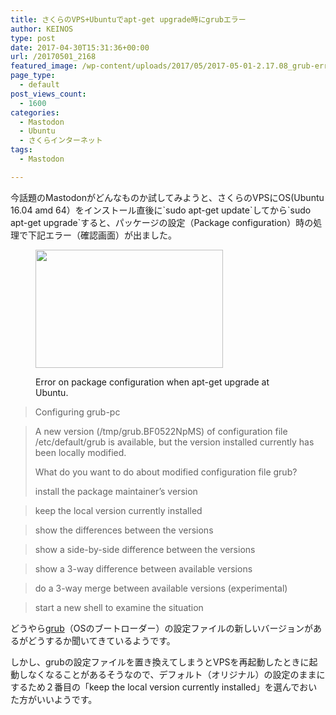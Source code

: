 ```yaml
---
title: さくらのVPS+Ubuntuでapt-get upgrade時にgrubエラー
author: KEINOS
type: post
date: 2017-04-30T15:31:36+00:00
url: /20170501_2168
featured_image: /wp-content/uploads/2017/05/2017-05-01-2.17.08_grub-error.png
page_type:
  - default
post_views_count:
  - 1600
categories:
  - Mastodon
  - Ubuntu
  - さくらインターネット
tags:
  - Mastodon

---
```

今話題のMastodonがどんなものか試してみようと、さくらのVPSにOS(Ubuntu 16.04 amd 64）をインストール直後に\`sudo apt-get update\`してから\`sudo apt-get upgrade\`すると、パッケージの設定（Package configuration）時の処理で下記エラー（確認画面）が出ました。<figure id="attachment_2169" class="wp-caption alignnone">

[<img src="https://blog.keinos.com/wordpress/wp-content/uploads/2017/05/2017-05-01-2.17.08_grub-error-300x189.png" alt="" width="300" height="189" class="size-medium wp-image-2169" />][1]<figcaption class="wp-caption-text">Error on package configuration when apt-get upgrade at Ubuntu.</figcaption></figure> 

> Configuring grub-pc
  
> A new version (/tmp/grub.BF0522NpMS) of configuration file /etc/default/grub is available, but the version installed currently has been locally modified.
> 
> What do you want to do about modified configuration file grub?
> 
> install the package maintainer&#8217;s version
      
> keep the local version currently installed
      
> show the differences between the versions
      
> show a side-by-side difference between the versions
      
> show a 3-way difference between available versions
      
> do a 3-way merge between available versions (experimental)
      
> start a new shell to examine the situation
> 
> <Ok> 

どうやら<a href="https://ja.wikipedia.org/wiki/GRUB" target="_blank">grub</a>（OSのブートローダー）の設定ファイルの新しいバージョンがあるがどうするか聞いてきているようです。

しかし、grubの設定ファイルを置き換えてしまうとVPSを再起動したときに起動しなくなることがあるそうなので、デフォルト（オリジナル）の設定のままにするため２番目の「keep the local version currently installed」を選んでおいた方がいいようです。

 [1]: https://blog.keinos.com/wordpress/wp-content/uploads/2017/05/2017-05-01-2.17.08_grub-error.png